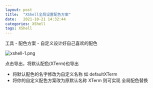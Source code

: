 ```yaml
---
layout: post
title:  "XShell全局设置配色方案"
date:   2021-10-21 14:32:44
categories: XShell
tags: XShell
---
```


工具 - 配色方案 - 自定义设计好自己喜欢的配色

![xshell-1.png](https://i.loli.net/2021/10/22/TZgEns2OMVNxu1l.png)

点击导出，将默认配色(XTerm)也导出

- 将默认配色的名字修改为自定义名称 如 defaultXTerm 
- 将你的自定义配色方案改为原默认名称 XTerm 则可实现 全局配色替换
